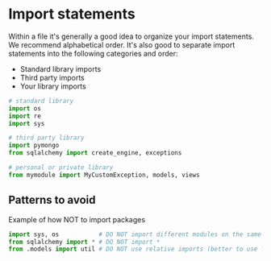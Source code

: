 # Import statements

Within a file it's generally a good idea to organize your import statements. We recommend alphabetical order. It's also good to separate import statements into the following categories and order:

  - Standard library imports
  - Third party imports
  - Your library imports

```Python
# standard library
import os
import re
import sys

# third party library
import pymongo
from sqlalchemy import create_engine, exceptions

# personal or private library
from mymodule import MyCustomException, models, views
```

## Patterns to avoid

Example of how NOT to import packages

```Python
import sys, os           # DO NOT import different modules on the same line
from sqlalchemy import * # DO NOT import *
from .models import util # DO NOT use relative imports (better to use fully qualified names)
```